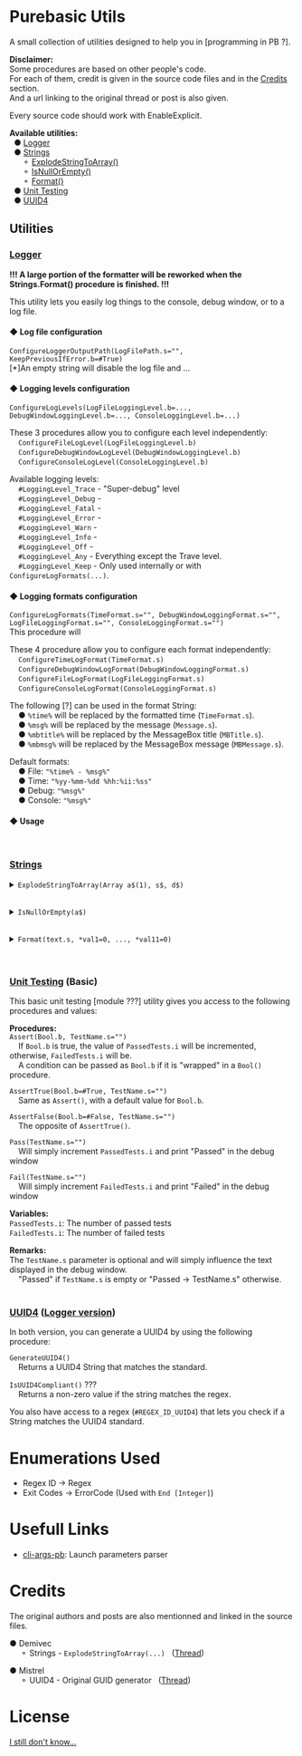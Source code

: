 # Purebasic Utils
A small collection of utilities designed to help you in [programming in PB ?].<br>

**Disclaimer:**<br>
Some procedures are based on other people's code.<br>
For each of them, credit is given in the source code files and in the [Credits](#credits) section.<br>
And a url linking to the original thread or post is also given.


Every source code should work with EnableExplicit.

**Available utilities:**<br>
&nbsp;&nbsp;● [Logger](#logger)<br>
&nbsp;&nbsp;● [Strings](#strings)<br>
&nbsp;&nbsp;&nbsp;&nbsp;&nbsp;&nbsp;⚬ [ExplodeStringToArray()](#user-content-strings.explodestringtoarray)<br>
&nbsp;&nbsp;&nbsp;&nbsp;&nbsp;&nbsp;⚬ [IsNullOrEmpty()](#user-content-strings.isnullorempty)<br>
&nbsp;&nbsp;&nbsp;&nbsp;&nbsp;&nbsp;⚬ [Format()](#user-content-strings.format)<br>
&nbsp;&nbsp;● [Unit Testing](#unit-testing-basic)<br>
&nbsp;&nbsp;● [UUID4](#uuid4-logger-version--lite-version)

## Utilities
### [Logger](Logger.pb)
<b>!!! A large portion of the formatter will be reworked when the Strings.Format() procedure is finished. !!!</b>

This utility lets you easily log things to the console, debug window, or to a log file.

#### ◆ **Log file configuration**
`ConfigureLoggerOutputPath(LogFilePath.s="", KeepPreviousIfError.b=#True)`<br>
[*]An empty string will disable the log file and ...

#### ◆ **Logging levels configuration**
`ConfigureLogLevels(LogFileLoggingLevel.b=..., DebugWindowLoggingLevel.b=..., ConsoleLoggingLevel.b=...)`<br>

These 3 procedures allow you to configure each level independently:<br>
&nbsp;&nbsp;&nbsp;&nbsp;`ConfigureFileLogLevel(LogFileLoggingLevel.b)`<br>
&nbsp;&nbsp;&nbsp;&nbsp;`ConfigureDebugWindowLogLevel(DebugWindowLoggingLevel.b)`<br>
&nbsp;&nbsp;&nbsp;&nbsp;`ConfigureConsoleLogLevel(ConsoleLoggingLevel.b)`<br>

Available logging levels:<br>
&nbsp;&nbsp;&nbsp;&nbsp;`#LoggingLevel_Trace` - "Super-debug" level<br>
&nbsp;&nbsp;&nbsp;&nbsp;`#LoggingLevel_Debug` - <br>
&nbsp;&nbsp;&nbsp;&nbsp;`#LoggingLevel_Fatal` - <br>
&nbsp;&nbsp;&nbsp;&nbsp;`#LoggingLevel_Error` - <br>
&nbsp;&nbsp;&nbsp;&nbsp;`#LoggingLevel_Warn` - <br>
&nbsp;&nbsp;&nbsp;&nbsp;`#LoggingLevel_Info` - <br>
&nbsp;&nbsp;&nbsp;&nbsp;`#LoggingLevel_Off` - <br>
&nbsp;&nbsp;&nbsp;&nbsp;`#LoggingLevel_Any` - Everything except the Trave level.<br>
&nbsp;&nbsp;&nbsp;&nbsp;`#LoggingLevel_Keep` - Only used internally or with `ConfigureLogFormats(...)`.

#### ◆ **Logging formats configuration**

`ConfigureLogFormats(TimeFormat.s="", DebugWindowLoggingFormat.s="", LogFileLoggingFormat.s="", ConsoleLoggingFormat.s="")`<br>
This procedure will 

These 4 procedure allow you to configure each format independently:<br>
&nbsp;&nbsp;&nbsp;&nbsp;`ConfigureTimeLogFormat(TimeFormat.s)`<br>
&nbsp;&nbsp;&nbsp;&nbsp;`ConfigureDebugWindowLogFormat(DebugWindowLoggingFormat.s)`<br>
&nbsp;&nbsp;&nbsp;&nbsp;`ConfigureFileLogFormat(LogFileLoggingFormat.s)`<br>
&nbsp;&nbsp;&nbsp;&nbsp;`ConfigureConsoleLogFormat(ConsoleLoggingFormat.s)`

The following [?] can be used in the format String:<br>
&nbsp;&nbsp;&nbsp;&nbsp;● `%time%` will be replaced by the formatted time (`TimeFormat.s`).<br>
&nbsp;&nbsp;&nbsp;&nbsp;● `%msg%` will be replaced by the message (`Message.s`).<br>
&nbsp;&nbsp;&nbsp;&nbsp;● `%mbtitle%` will be replaced by the MessageBox title (`MBTitle.s`).<br>
&nbsp;&nbsp;&nbsp;&nbsp;● `%mbmsg%` will be replaced by the MessageBox message (`MBMessage.s`).<br>

Default formats:<br>
&nbsp;&nbsp;&nbsp;&nbsp;● File: `"%time% - %msg%"`<br>
&nbsp;&nbsp;&nbsp;&nbsp;● Time: `"%yy-%mm-%dd %hh:%ii:%ss"`<br>
&nbsp;&nbsp;&nbsp;&nbsp;● Debug: `"%msg%"`<br>
&nbsp;&nbsp;&nbsp;&nbsp;● Console: `"%msg%"`

#### ◆ **Usage**
<br>

### [Strings](Strings.pb)

<a name="strings.explodestringtoarray"></a>
<details>
<summary><code>ExplodeStringToArray(Array a$(1), s$, d$)</code></summary>
<p>&nbsp;&nbsp;<b>How it works:</b><br>
&nbsp;&nbsp;&nbsp;&nbsp;Explodes a given String(s$) at every given delimiter(d$) and stores the String parts in a given pre-initialized Array(a$).</p>

<p>&nbsp;&nbsp;<b>Returns :</b><br>
&nbsp;&nbsp;&nbsp;&nbsp;The number of occurences/sections in the given String.</p>
&nbsp;&nbsp;&nbsp;&nbsp;Or the amount of entries in the array.</p>
</details><br>

<a name="strings.isnullorempty"></a>
<details>
	<summary><code>IsNullOrEmpty(a$)</code></summary>
<p>&nbsp;&nbsp;<b>Parameters:</b><br>
&nbsp;&nbsp;&nbsp;&nbsp;a$ - A String that will be analysed.</p>

<p>&nbsp;&nbsp;<b>Returns :</b><br>
&nbsp;&nbsp;&nbsp;&nbsp;A nonzero value if <i>a$</i> is equal to <i>#Null$</i>, of length 0 or if it is filled with spaces characters (0x20).</p>
</details><br>

<a name="strings.format"></a>
<details>
<summary><code>Format(text.s, *val1=0, ..., *val11=0)</code></summary>
<b>TEMP: This function isn't finished!</b>

<p>&nbsp;&nbsp;<b>How it works:</b><br>
&nbsp;&nbsp;&nbsp;&nbsp;???</p>

<p>&nbsp;&nbsp;<b>Parameters:</b><br>
&nbsp;&nbsp;&nbsp;&nbsp;text.s - ???<br>
&nbsp;&nbsp;&nbsp;&nbsp;*val1 - ???<br>
&nbsp;&nbsp;&nbsp;&nbsp;*val11 - ???<br></p>

<p>&nbsp;&nbsp;<b>Formatting:</b><br>
&nbsp;&nbsp;&nbsp;&nbsp;???</p>

<p>&nbsp;&nbsp;<b>Returns:</b><br>
&nbsp;&nbsp;&nbsp;&nbsp;The formatted String</p>
</details><br>

<br>


### [Unit Testing](UnitTest-Basic.pb) (Basic)
This basic unit testing [module ???] utility gives you access to the following procedures and values:

<b>Procedures:</b><br>
`Assert(Bool.b, TestName.s="")`<br>
&nbsp;&nbsp;&nbsp;&nbsp;If `Bool.b` is true, the value of `PassedTests.i` will be incremented, otherwise, `FailedTests.i` will be.<br>
&nbsp;&nbsp;&nbsp;&nbsp;A condition can be passed as `Bool.b` if it is "wrapped" in a `Bool()` procedure.

`AssertTrue(Bool.b=#True, TestName.s="")`<br>
&nbsp;&nbsp;&nbsp;&nbsp;Same as `Assert()`, with a default value for `Bool.b`.

`AssertFalse(Bool.b=#False, TestName.s="")`<br>
&nbsp;&nbsp;&nbsp;&nbsp;The opposite of `AssertTrue()`.

`Pass(TestName.s="")`<br>
&nbsp;&nbsp;&nbsp;&nbsp;Will simply increment `PassedTests.i` and print "Passed" in the debug window

`Fail(TestName.s="")`<br>
&nbsp;&nbsp;&nbsp;&nbsp;Will simply increment `FailedTests.i` and print "Failed" in the debug window

<b>Variables:</b><br>
`PassedTests.i`: The number of passed tests<br>
`FailedTests.i`: The number of failed tests

<b>Remarks:</b><br>
The `TestName.s` parameter is optional and will simply influence the text displayed in the debug window.<br>
&nbsp;&nbsp;&nbsp;&nbsp;"Passed" if `TestName.s` is empty or "Passed -> TestName.s" otherwise.<br>
<br>

### [UUID4](UUID4.pb) ([Logger version](UUID4-Logger.pb))
In both version, you can generate a UUID4 by using the following procedure:

``GenerateUUID4()``<br>
&nbsp;&nbsp;&nbsp;&nbsp;Returns a UUID4 String that matches the standard.<br>

``IsUUID4Compliant()`` ???<br>
&nbsp;&nbsp;&nbsp;&nbsp;Returns a non-zero value if the string matches the regex.<br>

You also have access to a regex (`#REGEX_ID_UUID4`) that lets you check if a String matches the UUID4 standard.<br>

# Enumerations Used
* Regex ID -> Regex
* Exit Codes -> ErrorCode (Used with `End [Integer]`)

# Usefull Links
* [cli-args-pb](https://github.com/aziascreations/cli-args-pb): Launch parameters parser

# Credits
The original authors and posts are also mentionned and linked in the source files.

● Demivec<br>
&nbsp;&nbsp;&nbsp;&nbsp; ⚬ Strings - `ExplodeStringToArray(...)`
&nbsp;&nbsp;([Thread](http://www.purebasic.fr/english/viewtopic.php?f=13&t=41704))<br>

● Mistrel<br>
&nbsp;&nbsp;&nbsp;&nbsp; ⚬ UUID4 - Original GUID generator
&nbsp;&nbsp;([Thread](http://www.purebasic.fr/english/viewtopic.php?t=38008))

# License
[I still don't know...](LICENSE)

